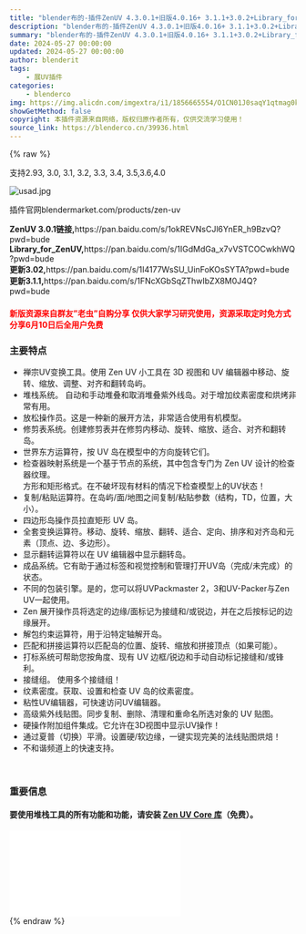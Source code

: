 ```yaml
---
title: "blender布的-插件ZenUV 4.3.0.1+旧版4.0.16+ 3.1.1+3.0.2+Library_for_ZenUV 快速智能UV拆解拆分优化工具 最新版4.4.0.5"
description: "blender布的-插件ZenUV 4.3.0.1+旧版4.0.16+ 3.1.1+3.0.2+Library_for_ZenUV 快速智能UV拆解拆分优化工具 最新版4.4.0.5"
summary: "blender布的-插件ZenUV 4.3.0.1+旧版4.0.16+ 3.1.1+3.0.2+Library_for_ZenUV 快速智能UV拆解拆分优化工具 最新版4.4.0.5"
date: 2024-05-27 00:00:00
updated: 2024-05-27 00:00:00
author: blenderit
tags: 
    - 展UV插件
categories:
    - blenderco
img: https://img.alicdn.com/imgextra/i1/1856665554/O1CN01J0saqY1qtmag0k7ll_!!1856665554.jpg
showGetMethod: false
copyright: 本插件资源来自网络，版权归原作者所有，仅供交流学习使用！
source_link: https://blenderco.cn/39936.html
---
```


{% raw %}
<div class="article-tips"><div><i class="icon icon-smile"></i> 支持2.93, 3.0, 3.1, 3.2, 3.3, 3.4, 3.5,3.6,4.0</div></div><p><img class="aligncenter" src="https://img.alicdn.com/imgextra/i1/1856665554/O1CN01J0saqY1qtmag0k7ll_!!1856665554.jpg" alt="usad.jpg"></p><p>插件官网blendermarket.com/products/zen-uv</p><p><strong>ZenUV 3.0.1链接,</strong>https://pan.baidu.com/s/1okREVNsCJl6YnER_h9BzvQ?pwd=bude<br>
<strong>Library_for_ZenUV,</strong>https://pan.baidu.com/s/1IGdMdGa_x7vVSTCOCwkhWQ?pwd=bude<br>
<strong>更新3.02,</strong>https://pan.baidu.com/s/1I4177WsSU_UinFoKOsSYTA?pwd=bude<br>
<strong>更新3.1.1,</strong>https://pan.baidu.com/s/1FNcXGbSqZThwIbZX8M0J4Q?pwd=bude</p><h4><span style="color: #ff0000;">新版资源来自群友”老虫”自购分享 仅供大家学习研究使用，</span><span style="color: #ff0000;">资源采取定时免方式分享6月10日后全用户免费</span></h4><h3>主要特点</h3><ul>
<li>禅宗UV变换工具。使用 Zen UV 小工具在 3D 视图和 UV 编辑器中移动、旋转、缩放、调整、对齐和翻转岛屿。</li>
<li>堆栈系统。 自动和手动堆叠和取消堆叠紫外线岛。对于增加纹素密度和烘烤非常有用。</li>
<li>放松操作员。这是一种新的展开方法，非常适合使用有机模型。</li>
<li>修剪表系统。创建修剪表并在修剪内移动、旋转、缩放、适合、对齐和翻转岛。</li>
<li>世界东方运算符，按 UV 岛在模型中的方向旋转它们。</li>
<li>检查器映射系统是一个基于节点的系统，其中包含专门为 Zen UV 设计的检查器纹理。<br>
方形和矩形格式。在不破坏现有材料的情况下检查模型上的UV状态！</li>
<li>复制/粘贴运算符。在岛屿/面/地图之间复制/粘贴参数（结构，TD，位置，大小）。</li>
<li>四边形岛操作员拉直矩形 UV 岛。</li>
<li>全套变换运算符。移动、旋转、缩放、翻转、适合、定向、排序和对齐岛和元素（顶点、边、多边形）。</li>
<li>显示翻转运算符以在 UV 编辑器中显示翻转岛。</li>
<li>成品系统。它有助于通过标签和视觉控制和管理打开UV岛（完成/未完成）的状态。</li>
<li>不同的包装引擎。是的，您可以将UVPackmaster 2，3和UV-Packer与Zen UV一起使用。</li>
<li>Zen 展开操作员将选定的边缘/面标记为接缝和/或锐边，并在之后按标记的边缘展开。</li>
<li>解包约束运算符，用于沿特定轴解开岛。</li>
<li>匹配和拼接运算符以匹配岛的位置、旋转、缩放和拼接顶点（如果可能）。</li>
<li>打标系统可帮助您按角度、现有 UV 边框/锐边和手动自动标记接缝和/或锋利。</li>
<li>接缝组。 使用多个接缝组！</li>
<li>纹素密度。获取、设置和检查 UV 岛的纹素密度。</li>
<li>粘性UV编辑器，可快速访问UV编辑器。</li>
<li>高级紫外线贴图。同步复制、删除、清理和重命名所选对象的 UV 贴图。</li>
<li>硬操作附加组件集成。它允许在3D视图中显示UV操作！</li>
<li>通过夏普（切换）平滑。设置硬/软边缘，一键实现完美的法线贴图烘焙！</li>
<li>不和谐频道上的快速支持。<strong><br>
</strong></li>
</ul><p> </p><h3><b>重要信息</b></h3><h4>要使用堆栈工具的所有功能和功能，请安装 <a href="https://gumroad.com/l/ZenUVCore" target="_blank" rel="noopener">Zen UV Core 库</a>（免费）。</h4><div id="external-video-ca920f5f5b" class="external-video"><iframe frameborder="0" src="//player.bilibili.com/player.html?aid=1552431747&amp;bvid=BV1u1421U7Wz&amp;cid=1482783421&amp;p=1" allowfullscreen="true"></iframe></div>
<div style="display: none">blenderco</div>
{% endraw %}
